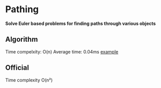 # Pathing
**Solve Euler based problems for finding paths through various objects**

## Algorithm
  Time compelxity: O(n)
  Average time: 0.04ms [example](https://github.com/william-pedersen/Pathing/blob/main/triangle.txt)
  
## Official
  Time complexity O(n²)
